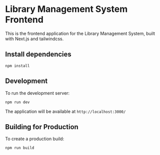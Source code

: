 # Library Management System Frontend

This is the frontend application for the Library Management System, built with Next.js and tailwindcss.

## Install dependencies
```
npm install
```

## Development
To run the development server:
```
npm run dev
```

The application will be available at `http://localhost:3000/`


## Building for Production

To create a production build:
```
npm run build
```